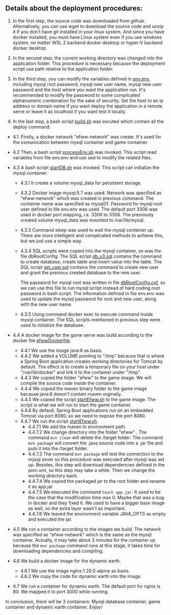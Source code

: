 ## Details about the deployment procedures:
1. In the first step, the source code was downloaded from github. Alternatively, you can use wget to download the source code and unzip it if you don't have git installed in your linux system. And since you have docker installed, you must have Linux system even if you use windows system, no matter WSL 2 backend docker desktop or hyper-V backend docker desktop.

2. In the second step, the current working directory was changed into the application folder. This procedure is necessary because the deployment script use path relative to the application folder.

3. In the third step, you can modify the variables defined in [env.env](/application/env.env), including mysql root password, mysql new user name, mysql new user password and the host where you want the application run. It's recommended to modify the password to some complicated alphanumeric combination for the sake of security. Set the host to an ip address or domain name if you want deploy the application in a remote serve or leave it as localhost if you want test it locally.

4. In the last step, a bash script [build.sh](/application/build.sh) was excuted which contain all the deploy command.
  - 4.1. Firstly, a docker network "efww-network" was create. It's used for the comunication between mysql container and game container.
  - 4.2 Then, a bash script [processEnv.sh](/application/processEnv.sh) was invoked. This script read variables from file env.env and use sed to modify the related files.
  - 4.3 A bash script [startDB.sh](/application/startDB.sh) was invoked. This script can initialize the mysql container.
    - 4.3.1  It create a volume mysql_data for persistent storage.
    - 4.3.2  Docker image mysql:5.7 was used. Network was specified as "efww-network" which was created in previous command. The container name was specified as mysql01. Password for mysql root user defined in file env.env was used. The default port 3306 was used in docker port mapping, i.e. 3306 to 3306. The previously created volume mysql_data was mounted to /var/lib/mysql.
    - 4.3.3 Command sleep was used to wait the mysql container up. There are more intelligent and complicated methods to achieve this, but we just use a simple way.
    - 4.3.4 SQL scripts were copied into the mysql container, so was the file dbRootConfig. The SQL script [db_v3.sql](/application/static/database/db_v3.sql) contains the command to create database, create table  and insert value into the table. The SQL script [set_user.sql](/application/static/database/set_user.sql) contains the command to create new user and grant the previous created database to the new user.

      The password for mysql root was written in file [dbRootConfig.cnf](/application/static/database/dbRootConfig.cnf), so we can use this file to run mysql script instead of hard coding root password in bash script. The information defined in file env.env was used to update the mysql password for root and new user, along with the new user name.
    - 4.3.5 Using command docker exec to execute command inside mysql container. The SQL scripts mentioned in previous step were used to initialize the database.
  - 4.4 A docker image for the game serve was build according to the docker file [efwwDockerfile](/application/efwwDockerfile).
    - 4.4.1 We use the image java:8 as basis.
    - 4.4.2 We added a VOLUME pointing to "/tmp" because that is where a Spring Boot application creates working directories for Tomcat by default. The effect is to create a temporary file on your host under "/var/lib/docker" and link it to the container under "/tmp".
    - 4.4.3 We copied the folder "efww" to the game image. We will compile the source code inside the container.
    - 4.4.4 We copied the maven binary folder to the game image because java:8 doesn't contain maven orginally.
    - 4.4.5 We copied the script [startEfww.sh](/application/startEfww.sh) to the game image. The script is what we will run to start the game container.
    - 4.4.6 By default, Spring Boot applications run on an embedded Tomcat via port 8080, so we need to expose the port 8080.
    - 4.4.7 We run the script [startEfww.sh](/application/startEfww.sh).
      - 4.4.7.1 We add the maven to environment path.
      - 4.4.7.2 We change directory  into the folder "efww" . The command `mvn clean` will delete the /target folder. The command `mvn package` will convert the .java source code into a .jar file and puts it into the /target folder.
      - 4.4.7.3 The command `mvn package` will test the connection to the mysql sever so this procedure was executed after mysql was set up. Besides, this step will download dependencies defined in the pom.xml, so this step may take a while. Then we change the working directory back.
      - 4.4.7.4 We copied the packaged jar to the root folder and rename it as app.jar
      - 4.4.7.5 We executed the command `touch app.jar`. It used to be the case that the modification time was 0. Maybe that was a bug in docker and they fixed it. We used to have a bigger base image as well, so the extra layer wasn't as important.
      - 4.4.7.6 We leaved the environment variable JAVA_OPTS as empty and executed the jar.
 - 4.5 We run a container according to the images we build. The network was specified as "efww-network" which is the same as the mysql container. Actually, it may take about 3 minutes for the container up because the `mvn package` command runs at this stage, it takes time for downloading dependencies and compiling.
 - 4.6 We build a docker image for the dynamic earth.

   - 4.6.1 We use the image nginx:1.20.0-alpine as basis.
   - 4.6.2 We copy the code for dynamic earth into the image.
 - 4.7 We run a container for dynamic earth. The default port for nginx is 80. We mapped it to port 3000 while running.

In conclusion, there will be 3 containers: Mysql database container, game container and dynamic earth container.
Enjoy!
